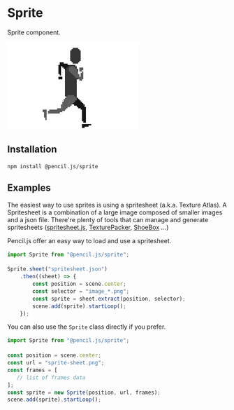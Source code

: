 # Sprite

Sprite component.

![Sprite example](../../media/examples/sprite.gif)


## Installation

    npm install @pencil.js/sprite


## Examples

The easiest way to use sprites is using a spritesheet (a.k.a. Texture Atlas). A Spritesheet is a combination of a large image composed of smaller images
and a json file.
There're plenty of tools that can manage and generate spritesheets
([spritesheet.js](https://github.com/krzysztof-o/spritesheet.js), [TexturePacker](https://www.codeandweb.com/texturepacker), [ShoeBox](https://renderhjs.net/shoebox/) ...)

Pencil.js offer an easy way to load and use a spritesheet.
```js
import Sprite from "@pencil.js/sprite";

Sprite.sheet("spritesheet.json")
    .then((sheet) => {
        const position = scene.center;
        const selector = "image_*.png";
        const sprite = sheet.extract(position, selector);
        scene.add(sprite).startLoop();
    });
```

You can also use the `Sprite` class directly if you prefer.
```js
import Sprite from "@pencil.js/sprite";

const position = scene.center;
const url = "sprite-sheet.png";
const frames = [
   // list of frames data
];
const sprite = new Sprite(position, url, frames);
scene.add(sprite).startLoop();
```


